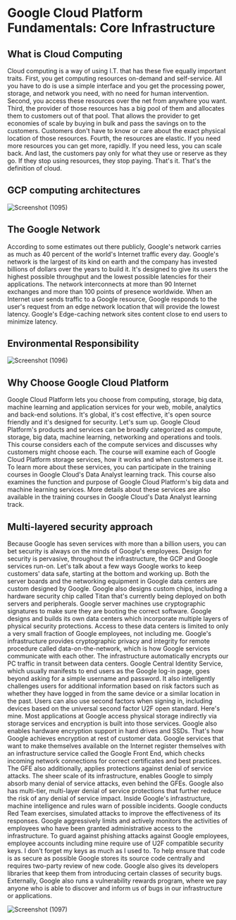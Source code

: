 # Google Cloud Platform Fundamentals: Core Infrastructure

## What is Cloud Computing

Cloud computing is a way of using I.T. that has these five equally important traits. First, you get computing resources on-demand and self-service. All you have to do is use a simple interface and you get the processing power, storage, and network you need, with no need for human intervention. Second, you access these resources over the net from anywhere you want. Third, the provider of those resources has a big pool of them and allocates them to customers out of that pool. That allows the provider to get economies of scale by buying in bulk and pass the savings on to the customers. Customers don't have to know or care about the exact physical location of those resources. Fourth, the resources are elastic. If you need more resources you can get more, rapidly. If you need less, you can scale back. And last, the customers pay only for what they use or reserve as they go. If they stop using resources, they stop paying. That's it. That's the definition of cloud.

## GCP computing architectures

![Screenshot (1095)](https://user-images.githubusercontent.com/46487696/104838175-3bd99a80-58df-11eb-9f3d-9d787febd28c.png)

## The Google Network

According to some estimates out there publicly, Google's network carries as much as 40 percent of the world's Internet traffic every day. Google's network is the largest of its kind on earth and the company has invested billions of dollars over the years to build it. It's designed to give its users the highest possible throughput and the lowest possible latencies for their applications. The network interconnects at more than 90 Internet exchanges and more than 100 points of presence worldwide. When an Internet user sends traffic to a Google resource, Google responds to the user's request from an edge network location that will provide the lowest latency. Google's Edge-caching network sites content close to end users to minimize latency.

## Environmental Responsibility

![Screenshot (1096)](https://user-images.githubusercontent.com/46487696/104838267-ddf98280-58df-11eb-9653-32d36dd3c8c8.png)

## Why Choose Google Cloud Platform

Google Cloud Platform lets you choose from computing, storage, big data, machine learning and application services for your web, mobile, analytics and back-end solutions. It's global, it's cost effective, it's open source friendly and it's designed for security. Let's sum up. Google Cloud Platform's products and services can be broadly categorized as compute, storage, big data, machine learning, networking and operations and tools. This course considers each of the compute services and discusses why customers might choose each. The course will examine each of Google Cloud Platform storage services, how it works and when customers use it. To learn more about these services, you can participate in the training courses in Google Cloud's Data Analyst learning track. This course also examines the function and purpose of Google Cloud Platform's big data and machine learning services. More details about these services are also available in the training courses in Google Cloud's Data Analyst learning track.

## Multi-layered security approach

Because Google has seven services with more than a billion users, you can bet security is always on the minds of Google's employees. Design for security is pervasive, throughout the infrastructure, the GCP and Google services run-on. Let's talk about a few ways Google works to keep customers' data safe, starting at the bottom and working up. Both the server boards and the networking equipment in Google data centers are custom designed by Google. Google also designs custom chips, including a hardware security chip called Titan that's currently being deployed on both servers and peripherals. Google server machines use cryptographic signatures to make sure they are booting the correct software. Google designs and builds its own data centers which incorporate multiple layers of physical security protections. Access to these data centers is limited to only a very small fraction of Google employees, not including me. Google's infrastructure provides cryptographic privacy and integrity for remote procedure called data-on-the-network, which is how Google services communicate with each other. The infrastructure automatically encrypts our PC traffic in transit between data centers. Google Central Identity Service, which usually manifests to end users as the Google log-in page, goes beyond asking for a simple username and password. It also intelligently challenges users for additional information based on risk factors such as whether they have logged in from the same device or a similar location in the past. Users can also use second factors when signing in, including devices based on the universal second factor U2F open standard. Here's mine. Most applications at Google access physical storage indirectly via storage services and encryption is built into those services. Google also enables hardware encryption support in hard drives and SSDs. That's how Google achieves encryption at rest of customer data. Google services that want to make themselves available on the Internet register themselves with an infrastructure service called the Google Front End, which checks incoming network connections for correct certificates and best practices. The GFE also additionally, applies protections against denial of service attacks. The sheer scale of its infrastructure, enables Google to simply absorb many denial of service attacks, even behind the GFEs. Google also has multi-tier, multi-layer denial of service protections that further reduce the risk of any denial of service impact. Inside Google's infrastructure, machine intelligence and rules warn of possible incidents. Google conducts Red Team exercises, simulated attacks to improve the effectiveness of its responses. Google aggressively limits and actively monitors the activities of employees who have been granted administrative access to the infrastructure. To guard against phishing attacks against Google employees, employee accounts including mine require use of U2F compatible security keys. I don't forget my keys as much as I used to. To help ensure that code is as secure as possible Google stores its source code centrally and requires two-party review of new code. Google also gives its developers libraries that keep them from introducing certain classes of security bugs. Externally, Google also runs a vulnerability rewards program, where we pay anyone who is able to discover and inform us of bugs in our infrastructure or applications.

![Screenshot (1097)](https://user-images.githubusercontent.com/46487696/104849599-8a535d00-5910-11eb-9b86-d96addab2a1c.png)

